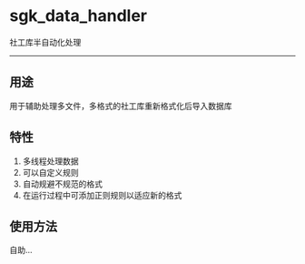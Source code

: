 <h1 id="sgkdatahandler">sgk_data_handler</h1>

<p>社工库半自动化处理</p>

<hr>



<h2 id="用途">用途</h2>

<p>用于辅助处理多文件，多格式的社工库重新格式化后导入数据库</p>



<h2 id="特性">特性</h2>

<ol>
<li>多线程处理数据</li>
<li>可以自定义规则</li>
<li>自动规避不规范的格式</li>
<li>在运行过程中可添加正则规则以适应新的格式</li>
</ol>



<h2 id="使用方法">使用方法</h2>

<p>自助…</p>
